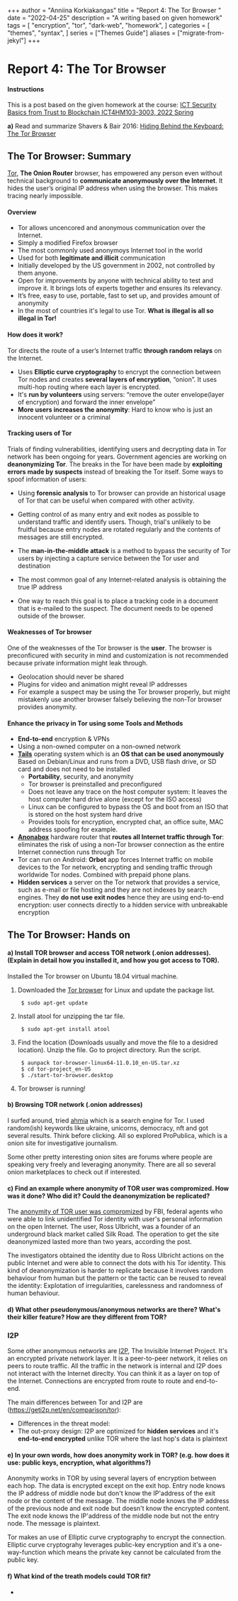 +++
author = "Anniina Korkiakangas"
title = "Report 4: The Tor Browser "
date = "2022-04-25"
description = "A writing based on given homework"
tags = [
    "encryption",
    "tor",
    "dark-web",
    "homework",
]
categories = [
    "themes",
    "syntax",
]
series = ["Themes Guide"]
aliases = ["migrate-from-jekyl"]
+++

# **Report 4: The Tor Browser**
#### **Instructions**
This is a post based on the given homework at the course:
[ICT Security Basics from Trust to Blockchain ICT4HM103-3003, 2022 Spring](https://terokarvinen.com/2021/trust-to-blockchain-2022/)

**a)** Read and summarize 
Shavers & Bair 2016: [Hiding Behind the Keyboard: The Tor Browser](https://learning.oreilly.com/library/view/hiding-behind-the/9780128033524/XHTML/B9780128033401000021/B9780128033401000021.xhtml) 

## **The Tor Browser: Summary**
[Tor](https://www.torproject.org), **The Onion Router** browser, has empowered any person even without technical background to **communicate anonymously over the Internet**. It hides the user’s original IP address when using the browser. This makes tracing nearly impossible.

#### **Overview**
- Tor allows uncencored and anonymous communication over the Internet.
- Simply a modified Firefox browser
- The most commonly used anonymoys Internet tool in the world
- Used for both **legitimate and illicit** communication 
- Initially developed by the US government in 2002, not controlled by them anyone.
- Open for improvements by anyone with technical ability to test and improve it. It brings lots of experts together and ensures its relevancy.
- It’s free, easy to use, portable, fast to set up, and provides amount of anonymity
- In the most of countries it's legal to use Tor. **What is illegal is all so illegal in Tor!**

#### **How does it work?**
Tor directs the route of a user’s Internet traffic **through random relays** on the Internet. 

- Uses **Elliptic curve cryptography** to encrypt the connection between Tor nodes and creates **several layers of encryption**, “onion”. It uses multi-hop routing where each layer is encrypted. 
- It's **run by volunteers** using servers: “remove the outer envelope(layer of encryption) and forward the inner envelope” 
- **More users increases the anonymity**: Hard to know who is just an innocent volunteer or a criminal

#### **Tracking users of Tor**

Trials of finding vulnerabilities, identifying users and decrypting data in Tor network has been ongoing for years. Government agencies are working on **deanonymizing Tor**. The breaks in the Tor have been made by **exploiting errors made by suspects** instead of breaking the Tor itself. Some ways to spoof information of users:

- Using **forensic analysis** to Tor browser can provide an historical usage of Tor that can be useful when compared with other activity.
- Getting control of as many entry and exit nodes as possible to understand traffic and identify users. Though, trial's unlikely to be fruitful because entry nodes are rotated regularly and the contents of messages are still encrypted. 

- The **man-in-the-middle attack** is a method to bypass the security of Tor users by injecting a capture service between the Tor user and destination
- The most common goal of any Internet-related analysis is obtaining the true IP address 
- One way to reach this goal is to place a tracking code in a document that is e-mailed to the suspect. The document needs to be opened outside of the browser.

#### **Weaknesses of Tor browser**
One of the weaknesses of the Tor browser is the **user**. 
The browser is preconficured with security in mind and customization is not recommended because private information might leak through.

- Geolocation should never be shared
- Plugins for video and animation might reveal IP addresses
- For example a suspect may be using the Tor browser properly, but might mistakenly use another browser falsely believing the non-Tor browser provides anonymity.

#### **Enhance the privacy in Tor using some Tools and Methods**

- **End-to-end** encryption & VPNs
- Using a non-owned computer on a non-owned network
- [**Tails**](https://tails.boum.org) operating system which is an **OS that can be used anonymously**
Based on Debian/Linux and runs from a DVD, USB flash drive, or SD card and does not need to be installed
    - **Portability**, security, and anonymity
    - Tor browser is preinstalled and preconfigured
    - Does not leave any trace on the host computer system: It leaves the host computer hard drive alone (except for the ISO access)
    - Linux can be configured to bypass the OS and boot from an ISO that is stored on the host system hard drive
    - Provides tools for encryption, encrypted chat, an office suite, MAC address spoofing for example. 
- [**Anonabox**](http://www.anonabox.com) hardware router that **routes all Internet traffic through Tor**: eliminates the risk of using a non-Tor browser connection as the entire Internet connection runs through Tor
- Tor can run on Android: **Orbot** app forces Internet traffic on mobile devices to the Tor network, encrypting and sending traffic through worldwide Tor nodes. Combined with prepaid phone plans.
- **Hidden services** a server on the Tor network that provides a service, such as e-mail or file hosting and they are not indexes by search engines. They **do not use exit nodes** hence they are using end-to-end encryption: user connects directly to a hidden service with unbreakable encryption


## **The Tor Browser: Hands on**

#### **a) Install TOR browser and access TOR network** (.onion addresses). (Explain in detail how you installed it, and how you got access to TOR).


Installed the Tor browser on Ubuntu 18.04 virtual machine. 
1. Downloaded the [Tor browser](https://www.torproject.org/download/) for Linux and update the package list.

        $ sudo apt-get update

2. Install atool for unzipping the tar file. 

        $ sudo apt-get install atool

3. Find the location (Downloads usually and move the file to a desidred location). Unzip the file. Go to project directory. Run the script.
 
        $ aunpack tor-browser-linux64-11.0.10_en-US.tar.xz
        $ cd tor-project_en-US
        $ ./start-tor-browser.desktop

4. Tor browser is running!

#### **b) Browsing TOR network** (.onion addresses)

I surfed around, tried [ahmia](https://ahmia.fi) which is a search engine for Tor. I used random(ish) keywords like ukraine, unicorns, democracy, nft and got several results. Think before clicking. All so explored ProPublica, which is a onion site for investigative journalism. 

Some other pretty interesting onion sites are forums where people are speaking very freely and leveraging anonymity. There are all so several onion marketplaces to check out if interested. 

#### **c) Find an example where anonymity of TOR user was compromized**. How was it done? Who did it? Could the deanonymization be replicated?

The [anonymity of TOR user was compromized](https://www.coindesk.com/markets/2013/10/03/silk-road-fell-due-to-a-catalogue-of-errors-by-owner-ross-ulbricht/) by FBI, federal agents who were able to link unidentified Tor identity with user's personal information on the open Internet. The user, Ross Ulbricht, was a founder of an underground black market called Silk Road. The operation to get the site deanonymized lasted more than two years, according the post.

The investigators obtained the identity due to Ross Ulbricht actions on the public Internet and were able to connect the dots with his Tor identity. This kind of deanonymization is harder to replicate because it involves random behaviour from human but the pattern or the tactic can be reused to reveal the identity: Explotation of irregularities, carelessness and randomness of human behaviour. 

#### **d) What other pseudonymous/anonymous networks are there?** What's their killer feature? How are they different from TOR?

### **I2P**
Some other anonymous networks are [I2P](https://geti2p.net/en/), The Invisible Internet Project. It's an encrypted private network layer. It is a peer-to-peer network, it relies on peers to route traffic. All the traffic in the network is internal and I2P does not interact with the Internet direclty. You can think it as a layer on top of the Internet. Connections are encrypted from route to route and end-to-end. 

The main differences between Tor and I2P are (https://geti2p.net/en/comparison/tor):

- Differences in the threat model: 
- The out-proxy design: I2P are optimized for **hidden services** and it's **end-to-end encrypted** unlike TOR where the last hop's data is plaintext 


#### **e)** In your own words, **how does anonymity work in TOR?** (e.g. how does it use: public keys, encryption, what algorithms?)

Anonymity works in TOR by using several layers of encryption between each hop. The data is encrypted except on the exit hop. Entry node knows the IP address of middle node but don't know the IP'address of the exit node or the content of the message. The middle node knows the IP address of the previous node and exit node but doesn't know the encrypted content. The exit node knows the IP'address of the middle node but not the entry node. The message is plaintext. 

 Tor makes an use of Elliptic curve cryptography to encrypt the connection. Elliptic curve cryptograhy leverages public-key encryption and it's a one-way-function which means the private key cannot be calculated from the public key. 

#### **f)** What kind of the **treath models could TOR fit**?
- 















